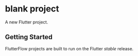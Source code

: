 # blank project

A new Flutter project.

## Getting Started

FlutterFlow projects are built to run on the Flutter _stable_ release.
